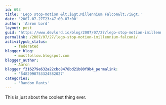```yaml
---
id: 693
title: 'Lego stop-motion &lt;i&gt;Millennium Falcon&lt;/i&gt;'
date: '2007-07-27T23:47:00-07:00'
author: 'Aaron Lord'
layout: post
guid: 'https://www.devlord.io/blog/2007/07/27/lego-stop-motion-imillennium-falconi/'
permalink: /2007/07/27/lego-stop-motion-imillennium-falconi/
activitypub_status:
    - federated
blogger_blog:
    - mustfollow.blogspot.com
blogger_author:
    - Aaron
blogger_f316279e632a22cbc8478bd21b80f9b4_permalink:
    - '5482990753324582027'
categories:
    - 'Random Rants'
---
```


This is just about the coolest thing ever.<br /><br /><div class="blogger-post-footer"><img width='1' height='1' src='' alt='' /></div>